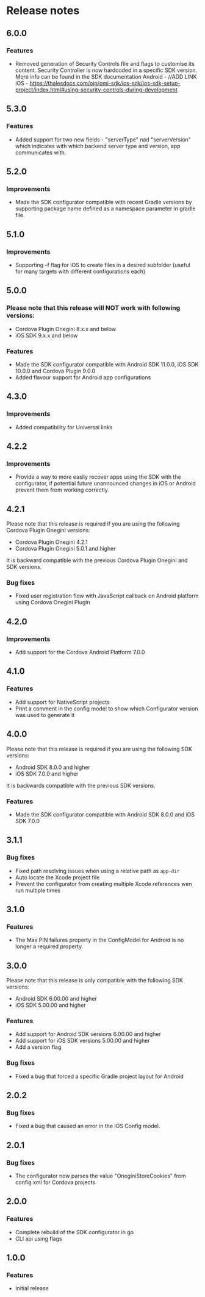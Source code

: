 # Release notes

## 6.0.0

### Features
* Removed generation of Security Controls file and flags to customise its content. Security Controller is now hardcoded in a specific SDK version. More info can be found in the SDK documentation 
Android - //ADD LINK
iOS - https://thalesdocs.com/oip/omi-sdk/ios-sdk/ios-sdk-setup-project/index.html#using-security-controls-during-development

## 5.3.0

### Features
* Added support for two new fields - "serverType" nad "serverVersion" which indicates with which backend server type and version, app communicates with. 

## 5.2.0

### Improvements
* Made the SDK configurator compatible with recent Gradle versions by supporting package name defined as a namespace parameter in gradle file.  

## 5.1.0

### Improvements
* Supporting -f flag for iOS to create files in a desired subfolder (useful for many targets with different configurations each)

## 5.0.0

### Please note that this release will NOT work with following versions:
* Cordova Plugin Onegini 8.x.x and below
* iOS SDK 9.x.x and below

### Features
* Made the SDK configurator compatible with Android SDK 11.0.0, iOS SDK 10.0.0 and Cordova Plugin 9.0.0
* Added flavour support for Android app configurations

## 4.3.0

### Improvements
* Added compatibility for Universal links

## 4.2.2

### Improvements
* Provide a way to more easily recover apps using the SDK with the configurator, if potential future unannounced changes in iOS or Android prevent them from working correctly.

## 4.2.1

Please note that this release is required if you are using the following Cordova Plugin Onegini versions:
* Cordova Plugin Onegini 4.2.1
* Cordova Plugin Onegini 5.0.1 and higher

It is backward compatible with the previous Cordova Plugin Onegini and SDK versions.

### Bug fixes

* Fixed user registration flow with JavaScript callback on Android platform using Cordova Onegini Plugin

## 4.2.0

### Improvements

* Add support for the Cordova Android Platform 7.0.0

## 4.1.0

### Features

* Add support for NativeScript projects
* Print a comment in the config model to show which Configurator version was used to generate it

## 4.0.0

Please note that this release is required if you are using the following SDK versions:
* Android SDK 8.0.0 and higher
* iOS SDK 7.0.0 and higher

It is backwards compatible with the previous SDK versions.

### Features

* Made the SDK configurator compatible with Android SDK 8.0.0 and iOS SDK 7.0.0 

## 3.1.1

### Bug fixes

* Fixed path resolving issues when using a relative path as `app-dir`
* Auto locate the Xcode project file
* Prevent the configurator from creating multiple Xcode references wen run multiple times

## 3.1.0

### Features

* The Max PIN failures property in the ConfigModel for Android is no longer a required property.

## 3.0.0

Please note that this release is only compatible with the following SDK versions:
* Android SDK 6.00.00 and higher
* iOS SDK 5.00.00 and higher

### Features

* Add support for Android SDK versions 6.00.00 and higher
* Add support for iOS SDK versions 5.00.00 and higher
* Add a version flag
 
### Bug fixes

* Fixed a bug that forced a specific Gradle project layout for Android

## 2.0.2

### Bug fixes
* Fixed a bug that caused an error in the iOS Config model.

## 2.0.1

### Bug fixes

* The configurator now parses the value "OneginiStoreCookies" from config.xml for Cordova projects.

## 2.0.0

### Features

* Complete rebuild of the SDK configurator in go
* CLI api using flags

## 1.0.0

### Features

* Initial release
